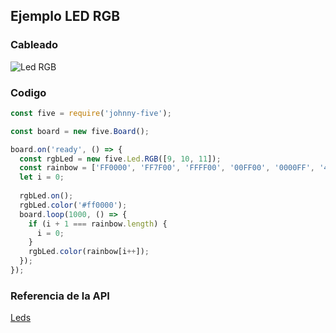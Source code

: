 ## Ejemplo LED RGB

### Cableado
![Led RGB]()
### Codigo
```javascript
const five = require('johnny-five');

const board = new five.Board();

board.on('ready', () => {
  const rgbLed = new five.Led.RGB([9, 10, 11]);
  const rainbow = ['FF0000', 'FF7F00', 'FFFF00', '00FF00', '0000FF', '4B0082', '8F00FF'];
  let i = 0;
  
  rgbLed.on();
  rgbLed.color('#ff0000');
  board.loop(1000, () => {
    if (i + 1 === rainbow.length) {
      i = 0;
    }
    rgbLed.color(rainbow[i++]);
  });
});
```

### Referencia de la API
[Leds](http://johnny-five.io/api/led)
